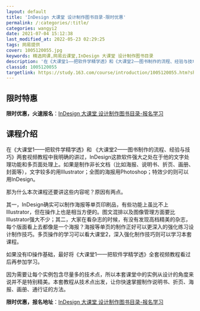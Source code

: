 ```yaml
---
layout: default
title: 'InDesign 大课堂 设计制作图书目录-限时优惠'
permalink: /:categories/:title/
categories: wangyi2
date: 2021-07-04 15:12:38
last_modified_at: 2022-05-23 02:29:25
tags: 网易提供
cover: 1005120055.jpg
keywords: 精选网课,网易云课堂,InDesign 大课堂 设计制作图书目录
description: '在《大课堂1——把软件学精学透》和《大课堂2——图书制作的流程、经验与技巧》两套视频教程中我明确的讲过，InDesign'
classid: 1005120055
targetlink: https://study.163.com/course/introduction/1005120055.htm?share=1&shareId=1025206652&utm_campaign=share&utm_medium=iphoneShare&utm_source=&utm_u=1025206652
---
```


## 限时特惠

**限时优惠，火速报名**：[InDesign 大课堂 设计制作图书目录-报名学习](https://study.163.com/course/introduction/1005120055.htm?share=1&shareId=1025206652&utm_campaign=share&utm_medium=iphoneShare&utm_source=&utm_u=1025206652)

## 课程介绍

在《大课堂1——把软件学精学透》和 《大课堂2——图书制作的流程、经验与技巧》两套视频教程中我明确的讲过，InDesign这款软件强大之处在于他的文字处理功能和多页面处理上。如果是制作非长文档（比如海报、说明书、折页、画册、封面等），文字较多的用Illustrator；全图的海报用Photoshop；特效少的则可以用InDesign。

那为什么本次课程还要讲这些内容呢？原因有两点。

其一，InDesign确实可以制作海报等单页印刷品，有些功能上虽比不上Illustrator，但在操作上也是相当方便的。图文混排以及图像管理方面要比Illustrator强大不少；其二，大家在看杂志的时候，有没有发现高档精美的杂志，每个版面看上去都像是一个海报？海报等单页的制作正好可以更深入的强化练习设计制作技巧。多页操作的学习可以看大课堂2，深入强化制作技巧则可以学习本套课程。

如果没有ID操作基础，最好将《大课堂1——把软件学精学透》全套视频教程看过后再参加学习。

因为需要让每个实例包含尽量多的技术点，所以本套课堂中的实例从设计的角度来说并不是特别精美。本套教程从技术点出发，让你快速掌握制作说明书、折页、海报、画册、通行证的方法。

**限时优惠，报名地址**：[InDesign 大课堂 设计制作图书目录-报名学习](https://study.163.com/course/introduction/1005120055.htm?share=1&shareId=1025206652&utm_campaign=share&utm_medium=iphoneShare&utm_source=&utm_u=1025206652)

